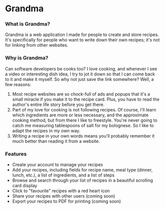 # Grandma

### What is Grandma?
Grandma is a web application I made for people to create and store recipes. It's specifically for people who want to write down their own recipes; it's not for linking from other websites.

### Why is Grandma?
Can software developers be cooks too? I love cooking, and whenever I see a video or interesting dish idea, I try to jot it down so that I can come back to it and make it myself. So why not just save the link somewhere? Well, a few reasons:
1. Most recipe websites are so chock-full of ads and popups that it's a small miracle if you make it to the recipe card. Plus, you have to read the author's entire life story before you get there.
2. Part of my love for cooking is not following recipes. Of course, I'll learn which ingredients are more or less necessary, and the approximate cooking method, but from there I like to freestyle. You're never going to catch me measuring tablespoons of salt for my bolognese. So I like to adapt the recipes in my own way.
3. Writing a recipe in your own words means you'll probably remember it much better than reading it from a website.

### Features
- Create your account to manage your recipes
- Add your recipes, including fields for recipe name, meal type (dinner, lunch, etc.), a list of ingredients, and a list of steps
- Browse and search through your list of recipes in a beautiful scrolling card display
- Click to "favourite" recipes with a red heart icon
- Share your recipes with other users (coming soon)
- Export your recipes to PDF for printing (coming soon)
